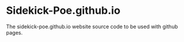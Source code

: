 # Sidekick-Poe.github.io
The sidekick-poe.github.io website source code to be used with github pages.
